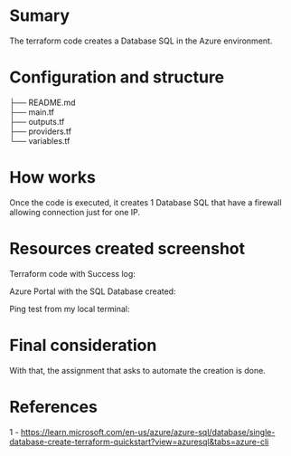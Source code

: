 # Sumary
The terraform code creates a Database SQL in the Azure environment.

# Configuration and structure 
├── README.md <br/>
├── main.tf <br/>
├── outputs.tf <br/>
├── providers.tf <br/>
└── variables.tf <br/>
# How works
Once the code is executed, it creates 1 Database SQL that have a firewall allowing connection just for one IP.
# Resources created screenshot
Terraform code with Success log:

Azure Portal with the SQL Database created:


Ping test from my local terminal:

# Final consideration
With that, the assignment that asks to automate the creation is done.

# References <br/>
1 - https://learn.microsoft.com/en-us/azure/azure-sql/database/single-database-create-terraform-quickstart?view=azuresql&tabs=azure-cli <br/>